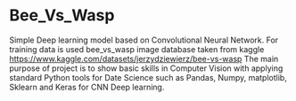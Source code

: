 # Bee_Vs_Wasp
Simple Deep learning model based on Convolutional Neural Network.
For training data is used bee_vs_wasp image database taken from kaggle https://www.kaggle.com/datasets/jerzydziewierz/bee-vs-wasp
The main purpose of project is to show basic skills in Computer Vision with applying standard Python tools for Date Science such as Pandas,
Numpy, matplotlib, Sklearn and Keras for CNN Deep learning.  
